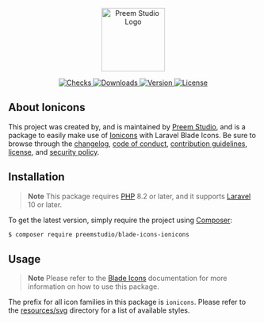 <p align="center">
    <a href="https://preem.studio" target="_blank">
        <img src="https://raw.githubusercontent.com/PreemStudio/assets/main/logo-text.svg" width="128" alt="Preem Studio Logo" />
    </a>
</p>

<p align="center">
    <a href="https://github.com/PreemStudio/blade-icons-ionicons/actions">
        <img src="https://badge.sh/github/check-runs/PreemStudio/blade-icons-ionicons" alt="Checks" />
    </a>
    <a href="https://packagist.org/packages/preemstudio/blade-icons-ionicons">
        <img src="https://badge.sh/packagist/downloads/PreemStudio/blade-icons-ionicons" alt="Downloads" />
    </a>
    <a href="https://packagist.org/packages/preemstudio/blade-icons-ionicons">
        <img src="https://badge.sh/packagist/version/PreemStudio/blade-icons-ionicons" alt="Version" />
    </a>
    <a href="https://packagist.org/packages/preemstudio/blade-icons-ionicons">
        <img src="https://badge.sh/packagist/license/PreemStudio/blade-icons-ionicons" alt="License" />
    </a>
</p>

## About Ionicons

This project was created by, and is maintained by [Preem Studio](https://github.com/PreemStudio), and is a package to easily make use of [Ionicons](https://ionic.io/ionicons) with Laravel Blade Icons. Be sure to browse through the [changelog](CHANGELOG.md), [code of conduct](.github/CODE_OF_CONDUCT.md), [contribution guidelines](.github/CONTRIBUTING.md), [license](LICENSE), and [security policy](.github/SECURITY.md).

## Installation

> **Note**
> This package requires [PHP](https://www.php.net/) 8.2 or later, and it supports [Laravel](https://laravel.com/) 10 or later.

To get the latest version, simply require the project using [Composer](https://getcomposer.org/):

```bash
$ composer require preemstudio/blade-icons-ionicons
```

## Usage

> **Note**
> Please refer to the [Blade Icons](https://github.com/PreemStudio/blade-icons) documentation for more information on how to use this package.

The prefix for all icon families in this package is `ionicons`. Please refer to the [resources/svg](/resources/svg) directory for a list of available styles.
